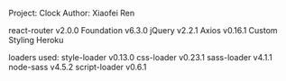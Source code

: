 Project: Clock
Author: Xiaofei Ren

react-router  v2.0.0
Foundation    v6.3.0
jQuery        v2.2.1
Axios         v0.16.1
Custom Styling
Heroku

loaders used:
style-loader  v0.13.0
css-loader    v0.23.1
sass-loader   v4.1.1
node-sass     v4.5.2
script-loader v0.6.1
